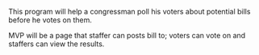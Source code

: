 This program will help a congressman poll his voters about potential bills before he votes on them.

MVP will be a page that staffer can posts bill to; voters can vote on and staffers can view the results.
